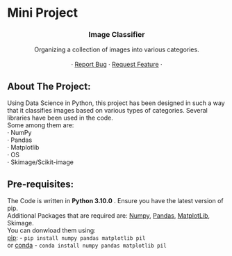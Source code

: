 # Mini Project

<!-- Project Name -->
 <h3 align="center">Image Classifier</h3>

  <p align="center">
  Organizing a collection of images into various categories.
    <br />
    <br />
    ·
    <a href="https://github.com/medhavisinha/Image-Classifier/issues">Report Bug</a>
    ·
    <a href="https://github.com/medhavisinha/Image-Classifier/issues">Request Feature</a>
    ·
  </p>
</p>

<!-- ABOUT THE PROJECT -->
## About The Project:
Using Data Science in Python, this project has been designed in such a way that it classifies images based on various types of categories. Several libraries have been used in the code.
<br />
Some among them are:
<br />
    ·
    NumPy
    <br />
    ·
    Pandas
    <br />
    ·
    Matplotlib
    <br />
    ·
    OS
    <br />
    ·
    Skimage/Scikit-image
    
<!-- Pre-requisites -->
## Pre-requisites:
The Code is written in **Python 3.10.0** . Ensure you have the latest version of pip.
<br />
Additional Packages that are required are: [Numpy](http://www.numpy.org/), [Pandas](https://pandas.pydata.org/), [MatplotLib](https://matplotlib.org/), Skimage. 
<br />
You can donwload them using:
<br />
[pip](https://pypi.org/project/pip/):
    - ```pip install numpy pandas matplotlib pil```
    <br/>
    or [conda](http://www.numpy.org/)
    - ```conda install numpy pandas matplotlib pil```
